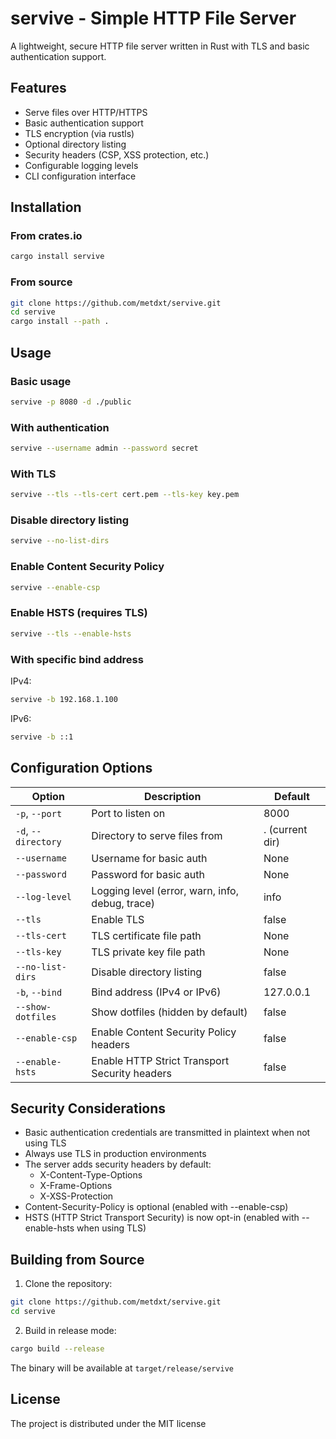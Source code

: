 # servive - Simple HTTP File Server

A lightweight, secure HTTP file server written in Rust with TLS and basic
authentication support.

## Features

- Serve files over HTTP/HTTPS
- Basic authentication support
- TLS encryption (via rustls)
- Optional directory listing
- Security headers (CSP, XSS protection, etc.)
- Configurable logging levels
- CLI configuration interface

## Installation

### From crates.io

```sh
cargo install servive
```

### From source

```sh
git clone https://github.com/metdxt/servive.git
cd servive
cargo install --path .
```

## Usage

### Basic usage

```sh
servive -p 8080 -d ./public
```

### With authentication

```sh
servive --username admin --password secret
```

### With TLS

```sh
servive --tls --tls-cert cert.pem --tls-key key.pem
```

### Disable directory listing

```sh
servive --no-list-dirs
```

### Enable Content Security Policy

```sh
servive --enable-csp
```

### Enable HSTS (requires TLS)

```sh
servive --tls --enable-hsts
```

### With specific bind address

IPv4:
```sh
servive -b 192.168.1.100
```

IPv6:
```sh
servive -b ::1
```

## Configuration Options

| Option              | Description                                     | Default         |
| ------------------- | ----------------------------------------------- | --------------- |
| `-p`, `--port`      | Port to listen on                               | 8000            |
| `-d`, `--directory` | Directory to serve files from                   | . (current dir) |
| `--username`        | Username for basic auth                         | None            |
| `--password`        | Password for basic auth                         | None            |
| `--log-level`       | Logging level (error, warn, info, debug, trace) | info            |
| `--tls`             | Enable TLS                                      | false           |
| `--tls-cert`        | TLS certificate file path                       | None            |
| `--tls-key`         | TLS private key file path                       | None            |
| `--no-list-dirs`    | Disable directory listing                       | false           |
| `-b`, `--bind`      | Bind address (IPv4 or IPv6)                     | 127.0.0.1       |
| `--show-dotfiles`   | Show dotfiles (hidden by default)               | false           |
| `--enable-csp`      | Enable Content Security Policy headers          | false           |
| `--enable-hsts`     | Enable HTTP Strict Transport Security headers   | false           |

## Security Considerations

- Basic authentication credentials are transmitted in plaintext when not using
  TLS
- Always use TLS in production environments
- The server adds security headers by default:
  - X-Content-Type-Options
  - X-Frame-Options
  - X-XSS-Protection
- Content-Security-Policy is optional (enabled with --enable-csp)
- HSTS (HTTP Strict Transport Security) is now opt-in (enabled with --enable-hsts when using TLS)

## Building from Source

1. Clone the repository:

```sh
git clone https://github.com/metdxt/servive.git
cd servive
```

2. Build in release mode:

```sh
cargo build --release
```

The binary will be available at `target/release/servive`

## License

The project is distributed under the MIT license
